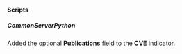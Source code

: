 #### Scripts
##### CommonServerPython
Added the optional **Publications** field to the **CVE** indicator.